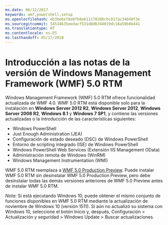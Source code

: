 ```yaml
---
ms.date: 06/12/2017
keywords: wmf,powershell,setup
ms.openlocfilehash: eb3be6ef8a0fb8e611178206cbc817ac34b40f3e
ms.sourcegitcommit: 54534635eedacf531d8d6344019dc16a50b8b441
ms.translationtype: HT
ms.contentlocale: es-ES
ms.lasthandoff: 05/17/2018
---
```

# <a name="windows-management-framework-wmf-50-rtm-release-notes-overview"></a>Introducción a las notas de la versión de Windows Management Framework (WMF) 5.0 RTM

Windows Management Framework (WMF) 5.0 RTM ofrece funcionalidad actualizada de WMF 4.0. WMF 5.0 RTM está disponible solo para la instalación en **Windows Server 2012 R2**, **Windows Server 2012**, **Windows Server 2008 R2**, **Windows 8.1** y **Windows 7 SP1**, y contiene las versiones actualizadas o la introducción de las características siguientes:

- Windows PowerShell
- Just Enough Administration (JEA)
- Configuración de estado deseado (DSC) de Windows PowerShell
- Entorno de scripting integrado (ISE) de Windows PowerShell
- Windows PowerShell Web Services (Extensión IIS Management OData)
- Administración remota de Windows (WinRM)
- Windows Management Instrumentation (WMI)

WMF 5.0 RTM reemplaza a [WMF 5.0 Production Preview](http://blogs.msdn.com/b/powershell/archive/2015/08/31/windows-management-framework-5-0-production-preview-is-now-available.aspx). Puede instalar WMF 5.0 RTM sin desinstalar WMF 5.0 Production Preview, pero debe desinstalar todas las demás versiones anteriores de WMF 5.0 Preview antes de instalar WMF 5.0 RTM.

*Nota:* Si está ejecutando Windows 10, puede obtener el mismo conjunto de funciones disponibles en WMF 5.0 RTM mediante la actualización de noviembre de Windows 10 (versión 1511). Si aún no actualizó su sistema con Windows 10, seleccione el botón Inicio y, después, Configuración > Actualización y seguridad > Windows Update > Buscar actualizaciones.
